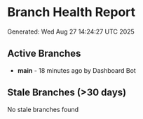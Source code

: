 # Branch Health Report
Generated: Wed Aug 27 14:24:27 UTC 2025

## Active Branches
- **main** - 18 minutes ago by Dashboard Bot

## Stale Branches (>30 days)
No stale branches found
